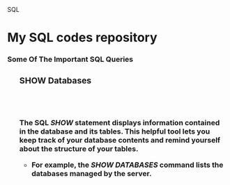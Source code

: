 <!DOCTYPE html>
<html>
  <head>
    SQL
    <head>
      <body>
        <h1>My SQL codes repository</h1>
        <div id="introduction">
          <h3>Some Of The Important SQL Queries<h3>
            <ol>
            <h3>SHOW Databases</h3><br /><br
  </div>
 </body>      
</html>

The SQL ***SHOW*** statement displays information contained in the database and its tables. This helpful tool lets you keep track of your database contents and remind yourself about the structure of your tables.
- For example, the *SHOW DATABASES* command lists the databases managed by the server.
